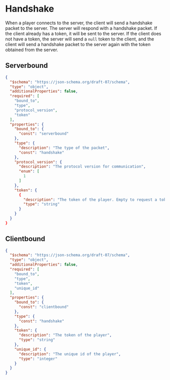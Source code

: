 # Handshake

When a player connects to the server, the client will send a handshake packet to the server. The server will respond with a handshake packet. If the client already has a token, it will be sent to the server. If the client does not have a token, the server will send a `null` token to the client, and the client will send a handshake packet to the server again with the token obtained from the server.

## Serverbound

```json
{
  "$schema": "https://json-schema.org/draft-07/schema",
  "type": "object",
  "additionalProperties": false,
  "required": [
    "bound_to",
    "type",
    "protocol_version",
    "token"
  ],
  "properties": {
    "bound_to": {
      "const": "serverbound"
    },
    "type": {
      "description": "The type of the packet",
      "const": "handshake"
    },
    "protocol_version": {
      "description": "The protocol version for communication",
      "enum": [
        1
      ]
    },
    "token": {
      {
        "description": "The token of the player. Empty to request a token",
        "type": "string"
      }
    }
  }
}
```

## Clientbound

```json
{
  "$schema": "https://json-schema.org/draft-07/schema",
  "type": "object",
  "additionalProperties": false,
  "required": [
    "bound_to",
    "type",
    "token",
    "unique_id"
  ],
  "properties": {
    "bound_to": {
      "const": "clientbound"
    },
    "type": {
      "const": "handshake"
    },
    "token": {
      "description": "The token of the player",
      "type": "string"
    },
    "unique_id": {
      "description": "The unique id of the player",
      "type": "integer"
    }
  }
}
```